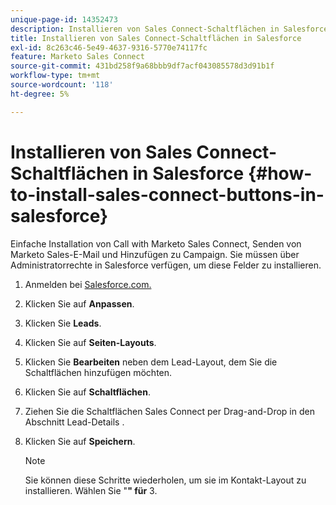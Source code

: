 ```yaml
---
unique-page-id: 14352473
description: Installieren von Sales Connect-Schaltflächen in Salesforce - Dokumentation zu Marketo - Produktdokumentation
title: Installieren von Sales Connect-Schaltflächen in Salesforce
exl-id: 8c263c46-5e49-4637-9316-5770e74117fc
feature: Marketo Sales Connect
source-git-commit: 431bd258f9a68bbb9df7acf043085578d3d91b1f
workflow-type: tm+mt
source-wordcount: '118'
ht-degree: 5%

---
```


# Installieren von Sales Connect-Schaltflächen in Salesforce {#how-to-install-sales-connect-buttons-in-salesforce}

Einfache Installation von Call with Marketo Sales Connect, Senden von Marketo Sales-E-Mail und Hinzufügen zu Campaign. Sie müssen über Administratorrechte in Salesforce verfügen, um diese Felder zu installieren.

1. Anmelden bei [Salesforce.com.](https://salesforce.com)
1. Klicken Sie auf **Anpassen**.
1. Klicken Sie **Leads**.
1. Klicken Sie auf **Seiten-Layouts**.
1. Klicken Sie **Bearbeiten** neben dem Lead-Layout, dem Sie die Schaltflächen hinzufügen möchten.
1. Klicken Sie auf **Schaltflächen**.
1. Ziehen Sie die Schaltflächen Sales Connect per Drag-and-Drop in den Abschnitt Lead-Details .
1. Klicken Sie auf **Speichern**.

   >[!NOTE]
   >
   >Sie können diese Schritte wiederholen, um sie im Kontakt-Layout zu installieren. Wählen Sie &quot;**&quot; für** 3.
